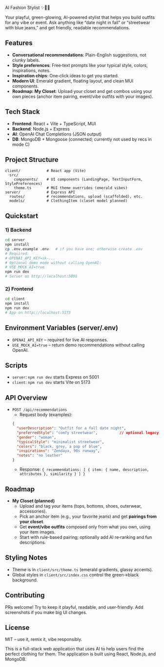 AI Fashion Stylist ✨🧥👟

Your playful, green-glowing, AI-powered stylist that helps you build outfits for any vibe or event. Ask anything like “date night in fall” or “streetwear with blue jeans,” and get friendly, readable recommendations.

## Features
- **Conversational recommendations**: Plain-English suggestions, not clunky labels.
- **Style preferences**: Free‑text prompts like your typical style, colors, inspirations, notes.
- **Inspiration chips**: One‑click ideas to get you started.
- **Modern UI**: Emerald gradient, floating layout, and clean MUI components.
- **Roadmap: My Closet**: Upload your closet and get combos using your own pieces (anchor item pairing, event/vibe outfits with your images).

## Tech Stack
- **Frontend**: React + Vite + TypeScript, MUI
- **Backend**: Node.js + Express
- **AI**: OpenAI Chat Completions (JSON output)
- **DB**: MongoDB + Mongoose (connected; currently not used by recs in mode C)

## Project Structure
```
client/            # React app (Vite)
  src/
    components/    # UI components (LandingPage, TextInputForm, StylePreferences)
    theme.ts       # MUI theme overrides (emerald vibes)
server/            # Express API
  routes/          # recommendations, upload (scaffolded), etc.
  models/          # ClothingItem (closet model planned)
```

## Quickstart

### 1) Backend
```bash
cd server
npm install
cp .env.example .env   # if you have one; otherwise create .env
# Required:
# OPENAI_API_KEY=sk-...
# Optional demo mode without calling OpenAI:
# USE_MOCK_AI=true
npm run dev
# Server on http://localhost:5001
```

### 2) Frontend
```bash
cd client
npm install
npm run dev
# App on http://localhost:5173
```

## Environment Variables (server/.env)
- `OPENAI_API_KEY` – required for live AI responses.
- `USE_MOCK_AI=true` – return demo recommendations without calling OpenAI.

## Scripts
- `server`: `npm run dev` starts Express on 5001
- `client`: `npm run dev` starts Vite on 5173

## API Overview
- `POST /api/recommendations`
  - Request body (examples):
  ```json
  {
    "userDescription": "Outfit for a fall date night",
    "preferredStyle": "comfy streetwear",          // optional legacy
    "gender": "woman",
    "typicalStyle": "minimalist streetwear",
    "colors": "black, grey, a pop of blue",
    "inspirations": "Zendaya, 90s runway",
    "notes": "no leather"
  }
  ```
  - Response: `{ recommendations: [ { item: { name, description, attributes }, similarity } ] }`

## Roadmap
- **My Closet (planned)**
  - Upload and tag your items (tops, bottoms, shoes, outerwear, accessories).
  - Pick an anchor item (e.g., your favorite jeans) and get **pairings from your closet**.
  - Get **event/vibe outfits** composed only from what you own, using your item images.
  - Start with rule-based pairing; optionally add AI re‑ranking and fun descriptions.

## Styling Notes
- Theme is in `client/src/theme.ts` (emerald gradients, glassy accents).
- Global styles in `client/src/index.css` control the green→black background.

## Contributing
PRs welcome! Try to keep it playful, readable, and user‑friendly. Add screenshots if you make big UI changes.

## License
MIT – use it, remix it, vibe responsibly.

This is a full-stack web application that uses AI to help users find the perfect clothing for them. The application is built using React, Node.js, and MongoDB. 